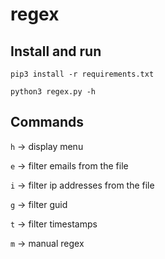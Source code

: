 # regex

## Install and run

`pip3 install -r requirements.txt`

`python3 regex.py -h`


## Commands

`h` -> display menu

`e` -> filter emails from the file

`i` -> filter ip addresses from the file

`g` -> filter guid 

`t` -> filter timestamps

`m` -> manual regex
